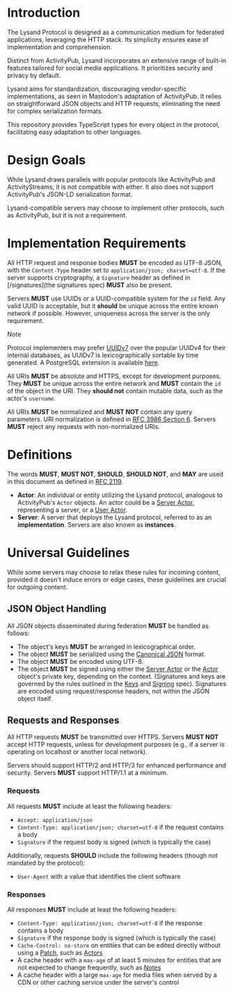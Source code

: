 # Introduction

The Lysand Protocol is designed as a communication medium for federated applications, leveraging the HTTP stack. Its simplicity ensures ease of implementation and comprehension.

Distinct from ActivityPub, Lysand incorporates an extensive range of built-in features tailored for social media applications. It prioritizes security and privacy by default.

Lysand aims for standardization, discouraging vendor-specific implementations, as seen in Mastodon's adaptation of ActivityPub. It relies on straightforward JSON objects and HTTP requests, eliminating the need for complex serialization formats.

This repository provides TypeScript types for every object in the protocol, facilitating easy adaptation to other languages.

# Design Goals

While Lysand draws parallels with popular protocols like ActivityPub and ActivityStreams, it is not compatible with either. It also does not support ActivityPub's JSON-LD serialization format.

Lysand-compatible servers may choose to implement other protocols, such as ActivityPub, but it is not a requirement.

# Implementation Requirements

All HTTP request and response bodies **MUST** be encoded as UTF-8 JSON, with the `Content-Type` header set to `application/json; charset=utf-8`. If the server supports cryptography, a `Signature` header as defined in [/signatures](the signatures spec) **MUST** also be present.

Servers **MUST** use UUIDs or a UUID-compatible system for the `id` field. Any valid UUID is acceptable, but it **should** be unique across the entire known network if possible. However, uniqueness across the server is the only requirement.

> [!NOTE]
> Protocol implementers may prefer [UUIDv7](https://www.ietf.org/archive/id/draft-peabody-dispatch-new-uuid-format-04.html#name-uuid-version-7) over the popular UUIDv4 for their internal databases, as UUIDv7 is lexicographically sortable by time generated. A PostgreSQL extension is available [here](https://github.com/fboulnois/pg_uuidv7).

All URIs **MUST** be absolute and HTTPS, except for development purposes. They **MUST** be unique across the entire network and **MUST** contain the `id` of the object in the URI. They **should not** contain mutable data, such as the actor's `username`.

All URIs **MUST** be normalized and **MUST NOT** contain any query parameters. URI normalization is defined in [RFC 3986 Section 6](https://datatracker.ietf.org/doc/html/rfc3986#section-6). Servers **MUST** reject any requests with non-normalized URIs.

# Definitions

The words **MUST**, **MUST NOT**, **SHOULD**, **SHOULD NOT**, and **MAY** are used in this document as defined in [RFC 2119](https://datatracker.ietf.org/doc/html/rfc2119).

- **Actor**: An individual or entity utilizing the Lysand protocol, analogous to ActivityPub's `Actor` objects. An actor could be a [Server Actor](federation/server-actor), representing a server, or a [User Actor](objects/actors).
- **Server**: A server that deploys the Lysand protocol, referred to as an **implementation**. Servers are also known as **instances**.

# Universal Guidelines

While some servers may choose to relax these rules for incoming content, provided it doesn't induce errors or edge cases, these guidelines are crucial for outgoing content.

## JSON Object Handling

All JSON objects disseminated during federation **MUST** be handled as follows:
- The object's keys **MUST** be arranged in lexicographical order.
- The object **MUST** be serialized using the [Canonical JSON](https://datatracker.ietf.org/doc/html/rfc8785) format.
- The object **MUST** be encoded using UTF-8.
- The object **MUST** be signed using either the [Server Actor](federation/server-actor) or the [Actor](objects/actors) object's private key, depending on the context. (Signatures and keys are governed by the rules outlined in the [Keys](cryptography/keys) and [Signing](cryptography/signing) spec). Signatures are encoded using request/response headers, not within the JSON object itself.

## Requests and Responses

All HTTP requests **MUST** be transmitted over HTTPS. Servers **MUST NOT** accept HTTP requests, unless for development purposes (e.g., if a server is operating on localhost or another local network).

Servers should support HTTP/2 and HTTP/3 for enhanced performance and security. Servers **MUST** support HTTP/1.1 at a minimum.

### Requests

All requests **MUST** include at least the following headers:
- `Accept: application/json`
- `Content-Type: application/json; charset=utf-8` if the request contains a body
- `Signature` if the request body is signed (which is typically the case)

Additionally, requests **SHOULD** include the following headers (though not mandated by the protocol):
- `User-Agent` with a value that identifies the client software

### Responses

All responses **MUST** include at least the following headers:
- `Content-Type: application/json; charset=utf-8` if the response contains a body
- `Signature` if the response body is signed (which is typically the case)
- `Cache-Control: no-store` on entities that can be edited directly without using a [Patch](objects/patch), such as [Actors](objects/actors)
- A cache header with a `max-age` of at least 5 minutes for entities that are not expected to change frequently, such as [Notes](objects/notes)
- A cache header with a large `max-age` for media files when served by a CDN or other caching service under the server's control